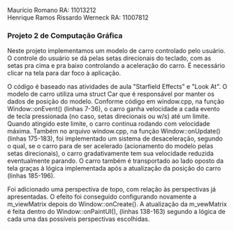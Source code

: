 Maurício Romano RA: 11013212  
Henrique Ramos Rissardo Werneck RA: 11007812

### Projeto 2 de Computação Gráfica
Neste projeto implementamos um modelo de carro controlado pelo usuário. O controle do usuário se dá pelas setas direcionais do teclado, com as setas pra cima e pra baixo controlando a aceleração do carro. É necessário clicar na tela para dar foco à aplicação.

O código é baseado nas atividades de aula "Starfield Effects" e "Look At". O modelo de carro utiliza uma struct Car que é responsável por manter os dados de posição do modelo.
Conforme código em window.cpp, na função Window::onEvent() (linhas 7-36), o carro ganha velocidade a cada evento de tecla pressionada (no caso, setas direcionais ou w/s) até um limite. Quando atingido este limite, o carro continua rodando com velocidade máxima.
Também no arquivo window.cpp, na função Window::onUpdate() (linhas 175-183), foi implementado um sistema de desaceleração, segundo o qual, se o carro para de ser acelerado (acionamento do modelo pelas setas direcionais), o carro gradativamente tem sua velocidade reduzida eventualmente parando.
O carro também é transportado ao lado oposto da tela graças à lógica implementada após a atualização da posição do carro (linhas 185-196).

Foi adicionado uma perspectiva de topo, com relação às perspectivas já apresentadas. O efeito foi conseguido configurando novamente a m_viewMatrix depois do Window::onCreate(). A atualização da m_vewMatrix é feita dentro do Window::onPaintUI(), (linhas 138-163) segundo a lógica de cada uma das possíveis perspectivas escolhidas.